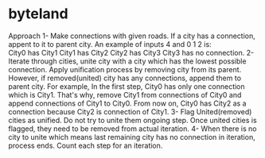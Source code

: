 # byteland

Approach
1- Make connections with given roads. If a city has a connection, appent to it to parent city.
An example of inputs 4 and 0 1 2 is:  
City0 has City1
City1 has City2
City2 has City3
City3 has no connection.
2- Iterate through cities, unite city with a city which has the lowest possible connection.
Apply unification process by removing city from its parent. 
However, if removed(united) city has any connections, append them to parent city.
For example, In the first step, City0 has only one connection which is City1. That's why, remove 
City1 from connections of City0 and append connections of City1 to City0. From now on, City0 has City2 as a connection because City2 is connection of City1. 
3- Flag United(removed) cities as unified. Do not try to unite them ongoing step. Once united cities is flagged, they need to be removed from actual iteration. 
4- When there is no city to unite which means last remaining city has no connection in iteration, process ends. Count each step for an iteration. 
